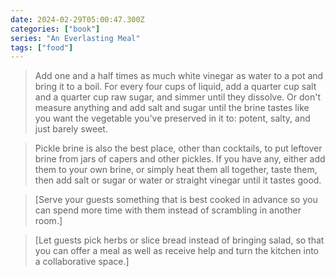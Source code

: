 ```yaml
---
date: 2024-02-29T05:00:47.300Z
categories: ["book"]
series: "An Everlasting Meal"
tags: ["food"]
---
```

> Add one and a half times as much white
vinegar as water to a pot and bring it to a boil. For every four cups of liquid, add a quarter cup salt and a quarter cup raw sugar, and simmer until they dissolve. Or don't measure anything and add salt and sugar until the brine tastes like you want the vegetable you've preserved in it to: potent, salty, and just barely sweet.

> Pickle brine is also the best place, other than cocktails, to put leftover brine from jars of capers and other pickles. If you have any, either add them to your own brine, or simply heat them all together, taste them, then add salt or sugar or water or straight vinegar until it tastes good.

> [Serve your guests something that is best cooked in advance so you can spend more time with them instead of scrambling in another room.]

> [Let guests pick herbs or slice bread instead of bringing salad, so that you can offer a meal as well as receive help and turn the kitchen into a collaborative space.]
